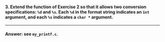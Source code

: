 #### 3. Extend the function of Exercise 2 so that it allows two conversion specifications: `%d` and `%s`. Each `%d` in the format string indicates an `int` argument, and each `%s` indicates a `char *` argument.

---

#### Answer: see `my_printf.c`.
